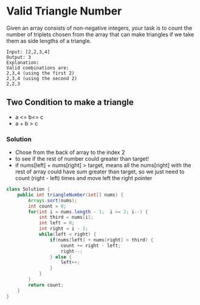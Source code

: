 # Valid Triangle Number
Given an array consists of non-negative integers, your task is to count the number of triplets chosen from the array that can make triangles if we take them as side lengths of a triangle.

```
Input: [2,2,3,4]
Output: 3
Explanation:
Valid combinations are: 
2,3,4 (using the first 2)
2,3,4 (using the second 2)
2,2,3
```
## Two Condition to make a triangle
- a <= b<= c
- a + b > c

### Solution
- Chose from the back of array to the index 2
- to see if the rest of number could greater than target!
- if nums[left] + nums[right] > target, means all the nums[right] with the rest of array could have sum greater than target, so we just need to count (right - left) times and move left the right pointer

```java
class Solution {
    public int triangleNumber(int[] nums) {
        Arrays.sort(nums);
        int count = 0;
        for(int i = nums.length - 1;  i >= 2; i--) {
            int third = nums[i];
            int left = 0;
            int right = i - 1;
            while(left < right) {
                if(nums[left] + nums[right] > third) {
                    count += right - left;
                    right--;
                } else {
                    left++;
                }   
            }
        }
        return count;
    }
}
```